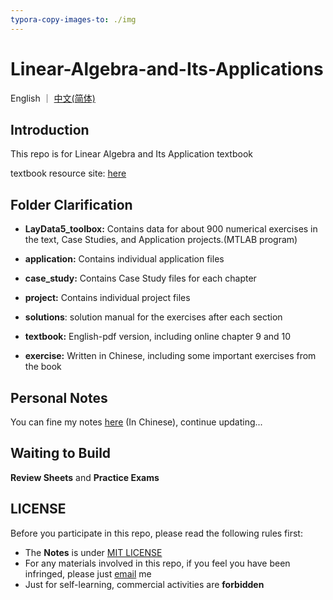 ```yaml
---
typora-copy-images-to: ./img
---
```


# Linear-Algebra-and-Its-Applications

English ｜ [中文(简体)](README-zh-CN.md)

## Introduction

This repo is for Linear Algebra and Its Application textbook

textbook resource site: [here](https://wps.pearsoned.com/aw_lay_linearalgebra_5/)




## Folder Clarification

- **LayData5_toolbox:** Contains data for about 900 numerical exercises in the text, Case Studies, and Application projects.(MTLAB program)

- **application:** Contains individual application files

- **case_study:** Contains Case Study files for each chapter

- **project:** Contains individual project files

- **solutions**: solution manual for the exercises after each section

- **textbook:** English-pdf version, including online chapter 9 and 10

- **exercise:** Written in Chinese, including some important exercises from the book



## Personal Notes

You can fine my notes [here](https://ascendho.github.io/Linear-Algebra-and-Its-Applications/) (In Chinese), continue updating...



## Waiting to Build

**Review Sheets** and **Practice Exams**



## LICENSE

Before you participate in this repo, please read the following rules first:

- The **Notes** is under <a href="https://github.com/ascendho/The-Economist-Sharing/blob/master/LICENSE">MIT LICENSE</a>
- For any materials involved in this repo, if you feel you have been infringed, please just [email](mailto:ascendho@outlook.com) me
- Just for self-learning, commercial activities are **forbidden**

